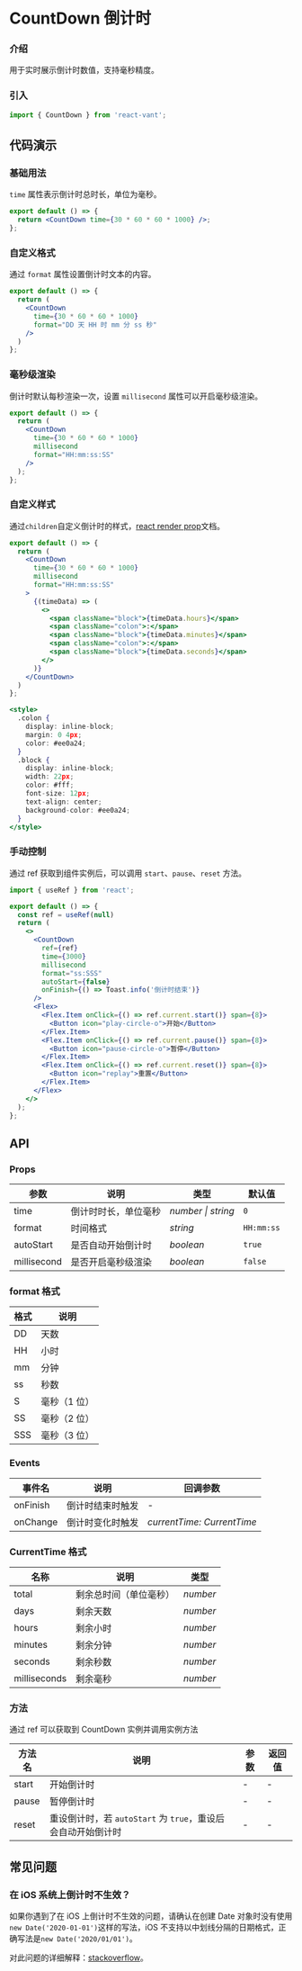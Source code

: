 # CountDown 倒计时

### 介绍

用于实时展示倒计时数值，支持毫秒精度。

### 引入

```js
import { CountDown } from 'react-vant';
```

## 代码演示

### 基础用法

`time` 属性表示倒计时总时长，单位为毫秒。

```jsx
export default () => {
  return <CountDown time={30 * 60 * 60 * 1000} />;
};
```

### 自定义格式

通过 `format` 属性设置倒计时文本的内容。

```jsx
export default () => {
  return (
    <CountDown 
      time={30 * 60 * 60 * 1000} 
      format="DD 天 HH 时 mm 分 ss 秒" 
    />
  )
};
```

### 毫秒级渲染

倒计时默认每秒渲染一次，设置 `millisecond` 属性可以开启毫秒级渲染。

```jsx
export default () => {
  return (
    <CountDown 
      time={30 * 60 * 60 * 1000} 
      millisecond 
      format="HH:mm:ss:SS" 
    />
  );
};
```

### 自定义样式

通过`children`自定义倒计时的样式，[react render prop](https://reactjs.org/docs/render-props.html)文档。

```jsx
export default () => {
  return (
    <CountDown 
      time={30 * 60 * 60 * 1000} 
      millisecond 
      format="HH:mm:ss:SS"
    >
      {(timeData) => (
        <>
          <span className="block">{timeData.hours}</span>
          <span className="colon">:</span>
          <span className="block">{timeData.minutes}</span>
          <span className="colon">:</span>
          <span className="block">{timeData.seconds}</span>
        </>
      )}
    </CountDown>
  )
};

<style>
  .colon {
    display: inline-block;
    margin: 0 4px;
    color: #ee0a24;
  }
  .block {
    display: inline-block;
    width: 22px;
    color: #fff;
    font-size: 12px;
    text-align: center;
    background-color: #ee0a24;
  }
</style>
```

### 手动控制

通过 ref 获取到组件实例后，可以调用 `start`、`pause`、`reset` 方法。

```jsx
import { useRef } from 'react';

export default () => {
  const ref = useRef(null)
  return (
    <>
      <CountDown
        ref={ref}
        time={3000}
        millisecond
        format="ss:SSS"
        autoStart={false}
        onFinish={() => Toast.info('倒计时结束')}
      />
      <Flex>
        <Flex.Item onClick={() => ref.current.start()} span={8}>
          <Button icon="play-circle-o">开始</Button>
        </Flex.Item>
        <Flex.Item onClick={() => ref.current.pause()} span={8}>
          <Button icon="pause-circle-o">暂停</Button>
        </Flex.Item>
        <Flex.Item onClick={() => ref.current.reset()} span={8}>
          <Button icon="replay">重置</Button>
        </Flex.Item>
      </Flex>
    </>
  );
};
```

## API

### Props

| 参数        | 说明                 | 类型               | 默认值     |
| ----------- | -------------------- | ------------------ | ---------- |
| time        | 倒计时时长，单位毫秒 | _number \| string_ | `0`        |
| format      | 时间格式             | _string_           | `HH:mm:ss` |
| autoStart  | 是否自动开始倒计时   | _boolean_          | `true`     |
| millisecond | 是否开启毫秒级渲染   | _boolean_          | `false`    |

### format 格式

| 格式 | 说明         |
| ---- | ------------ |
| DD   | 天数         |
| HH   | 小时         |
| mm   | 分钟         |
| ss   | 秒数         |
| S    | 毫秒（1 位） |
| SS   | 毫秒（2 位） |
| SSS  | 毫秒（3 位） |

### Events

| 事件名 | 说明             | 回调参数                   |
| ------ | ---------------- | -------------------------- |
| onFinish | 倒计时结束时触发 | -                          |
| onChange | 倒计时变化时触发 | _currentTime: CurrentTime_ |


### CurrentTime 格式

| 名称         | 说明                   | 类型     |
| ------------ | ---------------------- | -------- |
| total        | 剩余总时间（单位毫秒） | _number_ |
| days         | 剩余天数               | _number_ |
| hours        | 剩余小时               | _number_ |
| minutes      | 剩余分钟               | _number_ |
| seconds      | 剩余秒数               | _number_ |
| milliseconds | 剩余毫秒               | _number_ |

### 方法

通过 ref 可以获取到 CountDown 实例并调用实例方法

| 方法名 | 说明                                                          | 参数 | 返回值 |
| ------ | ------------------------------------------------------------- | ---- | ------ |
| start  | 开始倒计时                                                    | -    | -      |
| pause  | 暂停倒计时                                                    | -    | -      |
| reset  | 重设倒计时，若 `autoStart` 为 `true`，重设后会自动开始倒计时 | -    | -      |

## 常见问题

### 在 iOS 系统上倒计时不生效？

如果你遇到了在 iOS 上倒计时不生效的问题，请确认在创建 Date 对象时没有使用`new Date('2020-01-01')`这样的写法，iOS 不支持以中划线分隔的日期格式，正确写法是`new Date('2020/01/01')`。

对此问题的详细解释：[stackoverflow](https://stackoverflow.com/questions/13363673/javascript-date-is-invalid-on-ios)。
